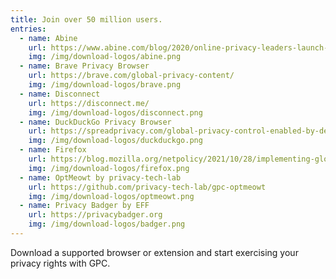 ```yaml
---
title: Join over 50 million users.
entries:
  - name: Abine
    url: https://www.abine.com/blog/2020/online-privacy-leaders-launch-gpc-global-privacy-control-standard/
    img: /img/download-logos/abine.png
  - name: Brave Privacy Browser
    url: https://brave.com/global-privacy-content/
    img: /img/download-logos/brave.png
  - name: Disconnect
    url: https://disconnect.me/
    img: /img/download-logos/disconnect.png
  - name: DuckDuckGo Privacy Browser
    url: https://spreadprivacy.com/global-privacy-control-enabled-by-default/
    img: /img/download-logos/duckduckgo.png
  - name: Firefox
    url: https://blog.mozilla.org/netpolicy/2021/10/28/implementing-global-privacy-control/
    img: /img/download-logos/firefox.png
  - name: OptMeowt by privacy-tech-lab
    url: https://github.com/privacy-tech-lab/gpc-optmeowt
    img: /img/download-logos/optmeowt.png
  - name: Privacy Badger by EFF
    url: https://privacybadger.org
    img: /img/download-logos/badger.png
---
```


Download a supported browser or extension and start exercising your privacy rights with GPC.
